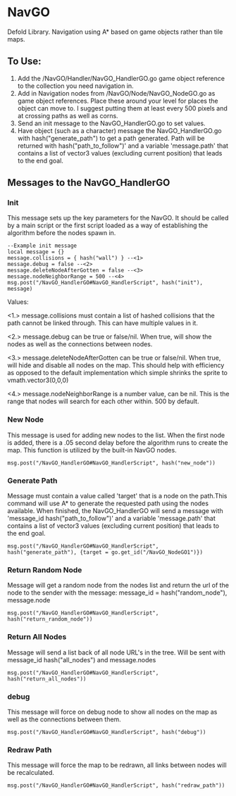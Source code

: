 # NavGO
Defold Library. Navigation using A* based on game objects rather than tile maps.

## To Use:
1. Add the /NavGO/Handler/NavGO_HandlerGO.go game object reference to the collection you need navigation in.
2. Add in Navigation nodes from /NavGO/Node/NavGO_NodeGO.go as game object references. Place these around your level for places the object can move to. I suggest putting them at least every 500 pixels and at crossing paths as well as corns.
3. Send an init message to the NavGO_HandlerGO.go to set values.
4. Have object (such as a character) message the NavGO_HandlerGO.go with hash("generate_path") to get a path generated. Path will be returned with hash("path_to_follow")' and a variable 'message.path' that contains a list of vector3 values (excluding current position) that leads to the end goal.


## Messages to the NavGO_HandlerGO

### Init
  This message sets up the key parameters for the NavGO. It should be called by a main script or the first script loaded as a way of establishing the algorithm before the nodes spawn in.
  ```
--Example init message
local message = {}
message.collisions = { hash("wall") } --<1>
message.debug = false --<2>
message.deleteNodeAfterGotten = false --<3>
message.nodeNeighborRange = 500 --<4>
msg.post("/NavGO_HandlerGO#NavGO_HandlerScript", hash("init"), message)
  ```
Values:

<1.> message.collisions must contain a list of hashed collisions that the path cannot be linked through. This can have multiple values in it.

<2.> message.debug can be true or false/nil. When true, will show the nodes as well as the connections between nodes.

<3.> message.deleteNodeAfterGotten can be true or false/nil. When true, will hide and disable all nodes on the map. This should help with efficiency as opposed to the default implementation which simple shrinks the sprite to vmath.vector3(0,0,0)

<4.> message.nodeNeighborRange is a number value, can be nil. This is the range that nodes will search for each other within. 500 by default.

### New Node
  This message is used for adding new nodes to the list. When the first node is added, there is a .05 second delay before the algorithm runs to create the map. This function is utilized by the built-in NavGO nodes.
```
msg.post("/NavGO_HandlerGO#NavGO_HandlerScript", hash("new_node"))
```

### Generate Path
  Message must contain a value called 'target' that is a node on the path.This command will use A* to generate the requested path using the nodes available. When finished, the NavGO_HandlerGO will send a message with 'message_id hash("path_to_follow")' and a variable 'message.path' that contains a list of vector3 values (excluding current position) that leads to the end goal.
```
msg.post("/NavGO_HandlerGO#NavGO_HandlerScript", hash("generate_path"), {target = go.get_id("/NavGO_NodeGO1")})
```

### Return Random Node
  Message will get a random node from the nodes list and return the url of the node to the sender with the message: message_id = hash("random_node"), message.node
```
msg.post("/NavGO_HandlerGO#NavGO_HandlerScript", hash("return_random_node"))
```

### Return All Nodes
  Message will send a list back of all node URL's in the tree. Will be sent with message_id hash("all_nodes") and message.nodes
 ```
 msg.post("/NavGO_HandlerGO#NavGO_HandlerScript", hash("return_all_nodes"))
 ```

### debug
  This message will force on debug node to show all nodes on the map as well as the connections between them.
```
msg.post("/NavGO_HandlerGO#NavGO_HandlerScript", hash("debug"))
```

### Redraw Path
  This message will force the map to be redrawn, all links between nodes will be recalculated.
```
msg.post("/NavGO_HandlerGO#NavGO_HandlerScript", hash("redraw_path"))
```
